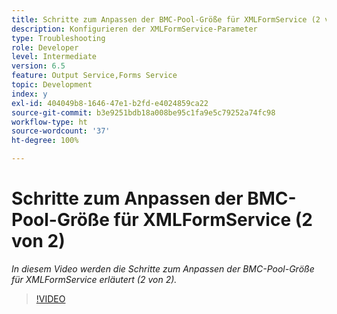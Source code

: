 ```yaml
---
title: Schritte zum Anpassen der BMC-Pool-Größe für XMLFormService (2 von 2)
description: Konfigurieren der XMLFormService-Parameter
type: Troubleshooting
role: Developer
level: Intermediate
version: 6.5
feature: Output Service,Forms Service
topic: Development
index: y
exl-id: 404049b8-1646-47e1-b2fd-e4024859ca22
source-git-commit: b3e9251bdb18a008be95c1fa9e5c79252a74fc98
workflow-type: ht
source-wordcount: '37'
ht-degree: 100%

---
```



# Schritte zum Anpassen der BMC-Pool-Größe für XMLFormService (2 von 2)

*In diesem Video werden die Schritte zum Anpassen der BMC-Pool-Größe für XMLFormService erläutert (2 von 2).*

>[!VIDEO](https://video.tv.adobe.com/v/335553?quality=12&learn=on)
